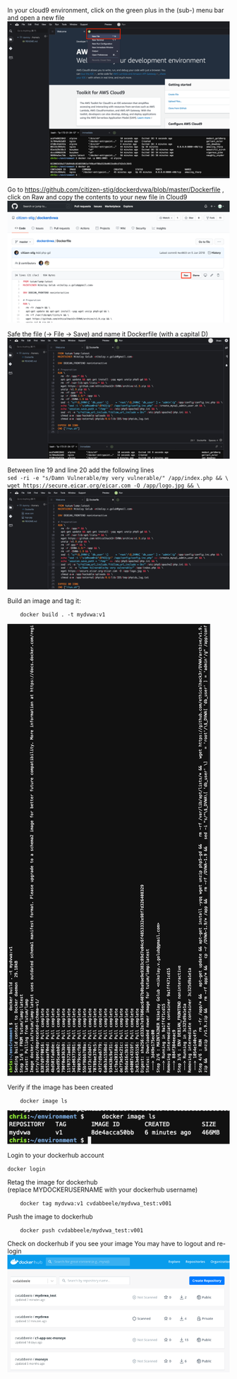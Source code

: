 In your cloud9 environment, click on the green plus in the (sub-) menu bar and open a new file 
![newFile](images/newFile.png) 

Go to https://github.com/citizen-stig/dockerdvwa/blob/master/Dockerfile ,   
click on Raw and copy the contents to your new file in Cloud9
![raw](images/raw.png) 

Safe the file 
(-> File -> Save) and name it Dockerfile (with a capital D)
![dockerfile](images/dockerfile.png) 

Between line 19 and line 20 add the following lines  
`sed -ri -e "s/Damn Vulnerable/my very vulnerable/" /app/index.php && \`
`wget https://secure.eicar.org/eicar.com -O /app/logo.jpg && \`
![modifiedDockerfile](images/modifiedDockerfile.png) 

Build an image and tag it:
```shell
    docker build . -t mydvwa:v1
```
![dockerBuild](images/dockerBuild.png)

Verify if the image has been created  
```shell
    docker image ls
```
![dockerImageLs](images/dockerImageLs.png)

Login to your dockerhub account
```shell
docker login
```

Retag the image for dockerhub  
(replace MYDOCKERUSERNAME with your dockerhub username)
```shell
    docker tag mydvwa:v1 cvdabbeele/mydvwa_test:v001
```

Push the image to dockerhub
```shell
    docker push cvdabbeele/mydvwa_test:v001
```

Check on dockerhub if you see your image
You may have to logout and re-login
![dockerhubImagedPushed](images/dockerhubImagedPushed.png)

